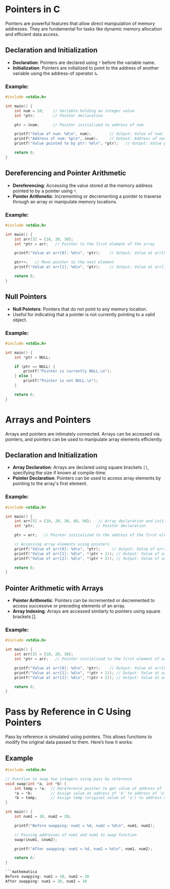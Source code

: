 # Pointers in C

Pointers are powerful features that allow direct manipulation of memory addresses. They are fundamental for tasks like dynamic memory allocation and efficient data access.

## Declaration and Initialization

- **Declaration**: Pointers are declared using `*` before the variable name.
- **Initialization**: Pointers are initialized to point to the address of another variable using the address-of operator `&`.

### Example:

```c
#include <stdio.h>

int main() {
    int num = 10;    // Variable holding an integer value
    int *ptr;        // Pointer declaration

    ptr = &num;      // Pointer initialized to address of num

    printf("Value of num: %d\n", num);        // Output: Value of num: 10
    printf("Address of num: %p\n", &num);     // Output: Address of num: 0x7ffeeeb19a2c (Example address)
    printf("Value pointed to by ptr: %d\n", *ptr);   // Output: Value pointed to by ptr: 10

    return 0;
}
```

## Dereferencing and Pointer Arithmetic

- **Dereferencing**: Accessing the value stored at the memory address pointed to by a pointer using `*`.
- **Pointer Arithmetic**: Incrementing or decrementing a pointer to traverse through an array or manipulate memory locations.

### Example:

```c
#include <stdio.h>

int main() {
    int arr[3] = {10, 20, 30};
    int *ptr = arr;   // Pointer to the first element of the array

    printf("Value at arr[0]: %d\n", *ptr);    // Output: Value at arr[0]: 10

    ptr++;   // Move pointer to the next element
    printf("Value at arr[1]: %d\n", *ptr);    // Output: Value at arr[1]: 20

    return 0;
}
```

## Null Pointers

- **Null Pointers**: Pointers that do not point to any memory location.
- Useful for indicating that a pointer is not currently pointing to a valid object.

### Example:

```c
#include <stdio.h>

int main() {
    int *ptr = NULL;

    if (ptr == NULL) {
        printf("Pointer is currently NULL.\n");
    } else {
        printf("Pointer is not NULL.\n");
    }

    return 0;
}
```

# Arrays and Pointers

Arrays and pointers are intimately connected. Arrays can be accessed via pointers, and pointers can be used to manipulate array elements efficiently.

## Declaration and Initialization

- **Array Declaration**: Arrays are declared using square brackets `[]`, specifying the size if known at compile-time.
- **Pointer Declaration**: Pointers can be used to access array elements by pointing to the array's first element.

### Example:

```c
#include <stdio.h>

int main() {
    int arr[5] = {10, 20, 30, 40, 50};   // Array declaration and initialization
    int *ptr;                           // Pointer declaration

    ptr = arr;   // Pointer initialized to the address of the first element of arr

    // Accessing array elements using pointers
    printf("Value of arr[0]: %d\n", *ptr);     // Output: Value of arr[0]: 10
    printf("Value of arr[1]: %d\n", *(ptr + 1)); // Output: Value of arr[1]: 20
    printf("Value of arr[2]: %d\n", *(ptr + 2)); // Output: Value of arr[2]: 30

    return 0;
}
```

## Pointer Arithmetic with Arrays

- **Pointer Arithmetic**: Pointers can be incremented or decremented to access successive or preceding elements of an array.
- **Array Indexing**: Arrays are accessed similarly to pointers using square brackets [].

### Example:

```c
#include <stdio.h>

int main() {
    int arr[3] = {10, 20, 30};
    int *ptr = arr;   // Pointer initialized to the first element of arr

    printf("Value at arr[0]: %d\n", *ptr);    // Output: Value at arr[0]: 10
    printf("Value at arr[1]: %d\n", *(ptr + 1)); // Output: Value at arr[1]: 20
    printf("Value at arr[2]: %d\n", *(ptr + 2)); // Output: Value at arr[2]: 30

    return 0;
}
```

# Pass by Reference in C Using Pointers

Pass by reference is simulated using pointers. This allows functions to modify the original data passed to them. Here’s how it works:

## Example

```c
#include <stdio.h>

// Function to swap two integers using pass by reference
void swap(int *a, int *b) {
    int temp = *a;  // Dereference pointer to get value at address of 'a'
    *a = *b;        // Assign value at address of 'b' to address of 'a'
    *b = temp;      // Assign temp (original value of 'a') to address of 'b'
}

int main() {
    int num1 = 10, num2 = 20;

    printf("Before swapping: num1 = %d, num2 = %d\n", num1, num2);

    // Passing addresses of num1 and num2 to swap function
    swap(&num1, &num2);

    printf("After swapping: num1 = %d, num2 = %d\n", num1, num2);

    return 0;
}

```mathematica
Before swapping: num1 = 10, num2 = 20
After swapping: num1 = 20, num2 = 10
```